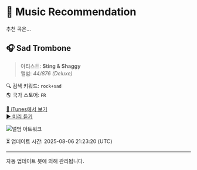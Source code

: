 
# 🎵 Music Recommendation

추천 곡은...

## 🎧 Sad Trombone  
> 아티스트: **Sting & Shaggy**  
> 앨범: _44/876 (Deluxe)_  

🔍 검색 키워드: `rock+sad`  
🌎 국가 스토어: `FR`

[🔗 iTunes에서 보기](https://music.apple.com/fr/album/sad-trombone/1355944309?i=1355944738&uo=4)  
[▶️ 미리 듣기](https://audio-ssl.itunes.apple.com/itunes-assets/AudioPreview115/v4/8d/3a/98/8d3a980b-dcd6-ccb1-df44-f677712cbec3/mzaf_7417084742384348578.plus.aac.p.m4a)

![앨범 아트워크](https://is1-ssl.mzstatic.com/image/thumb/Music114/v4/11/b0/6d/11b06d7f-202c-76d9-9c7f-3ad3dae3f45d/00602567490869.rgb.jpg/100x100bb.jpg)

⏳ 업데이트 시간: 2025-08-06 21:23:20 (UTC)

---
자동 업데이트 봇에 의해 관리됩니다.
